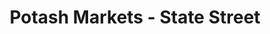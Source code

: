 ---
title: "Potash Markets - State Street"
url: /chicago/potash-markets-state-street/
shop: supermarket
---